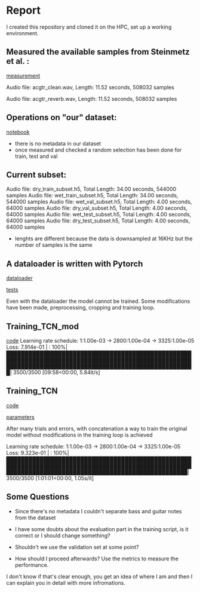 # Report

I created this repository and cloned it on the HPC, set up a working environment.

## Measured the available samples from Steinmetz et al. :
[measurement](/util/get_audio_leght.py)

Audio file: acgtr_clean.wav, Length: 11.52 seconds, 508032 samples

Audio file: acgtr_reverb.wav, Length: 11.52 seconds, 508032 samples


## Operations on "our" dataset:
[notebook](h5_dataset.ipynb)
- there is no metadata in our dataset
- once measured and checked a random selection has been done for train, test and val


## Current subset:
Audio file: dry_train_subset.h5, Total Length: 34.00 seconds, 544000 samples
Audio file: wet_train_subset.h5, Total Length: 34.00 seconds, 544000 samples
Audio file: wet_val_subset.h5, Total Length: 4.00 seconds, 64000 samples
Audio file: dry_val_subset.h5, Total Length: 4.00 seconds, 64000 samples
Audio file: wet_test_subset.h5, Total Length: 4.00 seconds, 64000 samples
Audio file: dry_test_subset.h5, Total Length: 4.00 seconds, 64000 samples

- lenghts are different because the data is downsampled at 16KHz but the number of samples is the same

## A dataloader is written with Pytorch
[dataloader](dataloader_subset.py)


[tests](dataloader_test.py)

Even with the dataloader the model cannot be trained.
Some modifications have been made, preprocessing, cropping and training loop.


## Training_TCN_mod
[code](training_TCN_mod.py)
Learning rate schedule: 1:1.00e-03 -> 2800:1.00e-04 -> 3325:1.00e-05
Loss: 7.914e-01 | : 100%|███████████████████████████████████████████████████████████████████████████████████████████████████████████████████████████████████████████████████████| 3500/3500 [09:58<00:00,  5.84it/s]



## Training_TCN
[code](training_TCN.py)


[parameters](config.py)


After many trials and errors, with concatenation a way to train the original model without modifications in the training loop is achieved

Learning rate schedule: 1:1.00e-03 -> 2800:1.00e-04 -> 3325:1.00e-05
 Loss: 9.323e-01 | : 100%|█████████████████████████████████████████████████████████████████████████████████████████████████████████████████████████████████████████████████████| 3500/3500 [1:01:01<00:00,  1.05s/it]


## Some Questions
- Since there's no metadata I couldn't separate bass and guitar notes from the dataset
- I have some doubts about the evaluation part in the training script, is it correct or I should change something?
- Shouldn't we use the validation set at some point?

- How should I proceed afterwards? Use the metrics to measure the performance.

I don't know if that's clear enough, you get an idea of where I am and then I can explain you in detail with more infromations.

